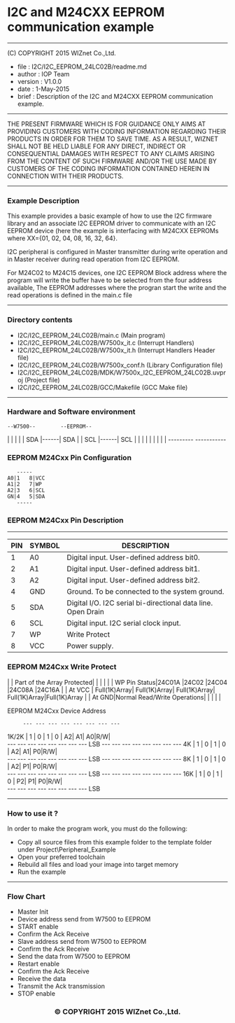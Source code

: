 
# I2C and M24CXX EEPROM communication example
******************************************************************************
(C) COPYRIGHT 2015 WIZnet Co.,Ltd.

  * file    : I2C/I2C_EEPROM_24LC02B/readme.md 
  * author  : IOP Team
  * version : V1.0.0
  * date    : 1-May-2015
  * brief   : Description of the I2C and M24CXX EEPROM communication example.
******************************************************************************
THE PRESENT FIRMWARE WHICH IS FOR GUIDANCE ONLY AIMS AT PROVIDING CUSTOMERS WITH CODING INFORMATION REGARDING THEIR PRODUCTS IN ORDER FOR THEM TO SAVE TIME. AS A RESULT, WIZNET SHALL NOT BE HELD LIABLE FOR ANY DIRECT, INDIRECT OR CONSEQUENTIAL DAMAGES WITH RESPECT TO ANY CLAIMS ARISING FROM THE CONTENT OF SUCH FIRMWARE AND/OR THE USE MADE BY CUSTOMERS OF THE CODING INFORMATION CONTAINED HEREIN IN CONNECTION WITH THEIR PRODUCTS.
******************************************************************************

### Example Description

This example provides a basic example of how to use the I2C firmware library and
an associate I2C EEPROM driver to communicate with an I2C EEPROM device (here the
example is interfacing with M24CXX EEPROMs where XX={01, 02, 04, 08, 16, 32, 64}.

I2C peripheral is configured in Master transmitter during write operation and in
Master receiver during read operation from I2C EEPROM. 

For M24C02 to M24C15 devices, one I2C EEPROM Block address where the program
will write the buffer have to be selected from the four address available,
The EEPROM addresses where the progran start the write and the read operations
is defined in the main.c file



______________________________________________________________________________
### Directory contents

  - I2C/I2C_EEPROM_24LC02B/main.c                              	(Main program)
  - I2C/I2C_EEPROM_24LC02B/W7500x_it.c                       		(Interrupt Handlers)
  - I2C/I2C_EEPROM_24LC02B/W7500x_it.h                       		(Interrupt Handlers Header file)
  - I2C/I2C_EEPROM_24LC02B/W7500x_conf.h                     		(Library Configuration file)
  - I2C/I2C_EEPROM_24LC02B/MDK/W7500x_I2C_EEPROM_24LC02B.uvproj		(Project file)
  - I2C/I2C_EEPROM_24LC02B/GCC/Makefile                      		(GCC Make file)
______________________________________________________________________________

### Hardware and Software environment 

>
    --W7500--        --EEPROM--
   |         |      |          |
   |     SDA |------| SDA      |
   |     SCL |------| SCL      |
   |         |      |          |
   |         |      |          |
    ---------       -----------


### EEPROM M24Cxx Pin Configuration

>
       -----
    A0|1   8|VCC
    A1|2   7|WP 
    A2|3   6|SCL
    GN|4   5|SDA
       -----


### EEPROM M24Cxx Pin Description

-------------------------------------------------------------------------------
PIN | SYMBOL | DESCRIPTION
----|--------|------------------------------------------------------------------
 1  | A0     | Digital input. User-defined address bit0.
 2  | A1     | Digital input. User-defined address bit1.
 3  | A2     | Digital input. User-defined address bit2.
 4  | GND    | Ground. To be connected to the system ground.
 5  | SDA    | Digital I/O. I2C serial bi-directional data line. Open Drain
 6  | SCL    | Digital input. I2C serial clock input.
 7  | WP     | Write Protect
 8  | VCC    | Power supply.


### EEPROM M24Cxx Write Protect


|     | Part of the Array Protected|     |          |           |           |
| WP Pin Status|24C01A     |24C02     |24C04     |24C08A     |24C16A     |
|  At VCC |  Full(1K)Array|  Full(1K)Array|  Full(1K)Array| Full(1K)Array|Full(1K)Array | 
|  At GND|Normal Read/Write Operations|   |               |              |              |            



EEPROM M24Cxx Device Address

>
         --- --- --- --- --- --- --- ---
  1K/2K | 1 | 0 | 1 | 0 | A2| A1| A0|R/W|  
         --- --- --- --- --- --- --- ---
                                     LSB
         --- --- --- --- --- --- --- ---
    4K  | 1 | 0 | 1 | 0 | A2| A1| P0|R/W|  
         --- --- --- --- --- --- --- ---
                                     LSB
         --- --- --- --- --- --- --- ---
    8K  | 1 | 0 | 1 | 0 | A2| P1| P0|R/W|  
         --- --- --- --- --- --- --- ---
                                     LSB
         --- --- --- --- --- --- --- ---
   16K  | 1 | 0 | 1 | 0 | P2| P1| P0|R/W|  
         --- --- --- --- --- --- --- ---
                                     LSB


______________________________________________________________________________

### How to use it ? 
In order to make the program work, you must do the following:

 - Copy all source files from this example folder to the template folder under
   Project\Peripheral_Example
 - Open your preferred toolchain 
 - Rebuild all files and load your image into target memory
 - Run the example 
______________________________________________________________________________

### Flow Chart
 - Master Init
 - Device address send from W7500 to EEPROM
 - START enable
 - Confirm the Ack Receive
 - Slave address send from W7500 to EEPROM
 - Confirm the Ack Receive
 - Send the data from W7500 to EEPROM
 - Restart enable
 - Confirm the Ack Receive
 - Receive the data
 - Transmit the Ack transmission
 - STOP enable

<h3><center>&copy; COPYRIGHT 2015 WIZnet Co.,Ltd.</center></h3>
</markdown>
